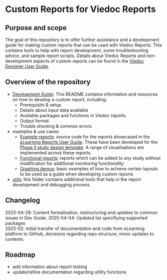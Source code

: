 # Custom Reports for Viedoc Reports

## Purpose and scope
The goal of this repository is to offer further assistance and a development guide for making custom reports that can be used with Viedoc Reports.  This contains tools to help with report development, some troubleshooting advice, and sample report scripts.
Details about Viedoc Reports and non-development aspects of custom reports can be found in the [Viedoc Designer User Guide](https://help.viedoc.net/c/e311e6/).

## Overview of the repository
- [Development Guide](./docs/dev_guide.md): This README contains information and resources on how to develop a custom report, including:
    - Prerequisits & setup
    - Details about input data available
    - Available packages and functions in Viedoc reports
    - Output format
    - Trouble shooting & common errors
- examples & use cases:
  - [Example reports](./example-reports/README.md): source code for the reports showcased in the [eLearning Reports User Guide](https://help.viedoc.net/c/8a3600/9fc73b/en/). These have been developed for the [Phase II study design template](./example-reports/StudyDesign_VIEDOC-PHASE-II-TEMPLATE_2.0.xml). A range of visualisations are implemented across these reports.
  - [Functional reports](./functional-reports/README.md): reports which  can be added to any study without modification for additional monitoring functionality
  - [Graphing demos](./graphing-demos/README.md): basic examples of how to achieve certain layouts to be used as a guide when developing custom reports 
- [utils](./utils/README.md): this folder contains additional tools that help in the report development and debugging process.

## Changelog
2025-04-28: Content formalisation, restructuring and updates to common issues in Dev Guide.
2025-04-04: Updated list specifiying supported packages  
2025-02: initial transfer of documentation and code from eLearning platform to GitHub, decisions regarding repo structure, minor updates to contents.  

## Roadmap
- add information about report testing
- update/refine documentation regarding utility functions
